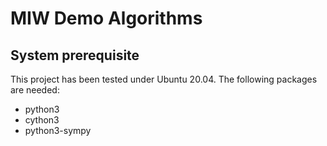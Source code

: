 # MIW Demo Algorithms


## System prerequisite

This project has been tested under Ubuntu 20.04. 
The following packages are needed:

* python3
* cython3
* python3-sympy